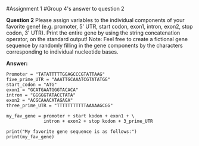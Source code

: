 #Assignment 1
#Group 4's answer to question 2

**Question 2** Please assign variables to the individual components of your favorite gene! (e.g.
promoter, 5' UTR, start codon, exon1, intron, exon2, stop codon, 3' UTR). Print the entire gene
by using the string concatenation operator, on the standard output! Note: Feel free to create a
fictional gene sequence by randomly filling in the gene components by the characters
corresponding to individual nucleotide bases.

**Answer:**

```
Promoter = "TATATTTTTGGAGCCCGTATTAAG"
five_prime_UTR = "AAATTGCAAATCGTATATGG"
start_codon = "ATG"
exon1 = "GCATGAATGGGTACACA"
intron = "GGGGGTATACCTATA"
exon2 = "ACGCAAACATAGAGA"
three_prime_UTR = "TTTTTTTTTTTAAAAAGCGG"

my_fav_gene = promoter + start kodon + exon1 + \ 
              intron + exon2 + stop kodon + 3_prime_UTR

print("My favorite gene sequence is as follows:")
print(my_fav_gene)
```

